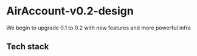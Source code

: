 # AirAccount-v0.2-design
We begin to upgrade 0.1 to 0.2 with new features and more powerful infra

## Tech stack

